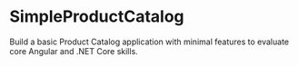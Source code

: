 # SimpleProductCatalog
Build a basic Product Catalog application with minimal features to evaluate core Angular and .NET Core skills.
